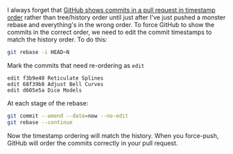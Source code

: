 <!--
.. title: Editing Commit Timestamps in Git
.. slug: commit-timestamps
.. date: 2020-06-30 00:00:00
.. tags: terminal,git
.. category: 
.. link: 
.. description: 
.. type: text
-->

I always forget that [GitHub shows commits in a pull request in timestamp order](https://help.github.com/en/github/committing-changes-to-your-project/why-are-my-commits-in-the-wrong-order) rather than tree/history order until just after I've just pushed a monster rebase and everything's in the wrong order. To force GitHub to show the commits in the correct order, we need to edit the commit timestamps to match the history order. To do this:

```bash
git rebase -i HEAD~N
```

Mark the commits that need re-ordering as `edit`


```text
edit f3b9e40 Reticulate Splines
edit 68f39b8 Adjust Bell Curves
edit d605e5a Dice Models
```

At each stage of the rebase:

```bash
git commit --amend --date=now --no-edit
git rebase --continue
```

Now the timestamp ordering will match the history. When you force-push, GitHub will order the commits correctly in your pull request.
